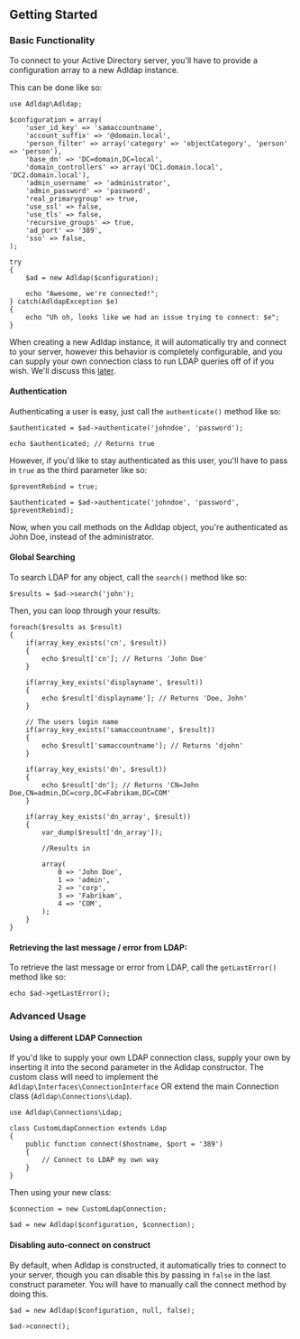 ## Getting Started

### Basic Functionality

To connect to your Active Directory server, you'll have to provide a configuration array to a new Adldap instance.

This can be done like so:

    use Adldap\Adldap;

    $configuration = array(
        'user_id_key' => 'samaccountname',
        'account_suffix' => '@domain.local',
        'person_filter' => array('category' => 'objectCategory', 'person' => 'person'),
        'base_dn' => 'DC=domain,DC=local',
        'domain_controllers' => array('DC1.domain.local', 'DC2.domain.local'),
        'admin_username' => 'administrator',
        'admin_password' => 'password',
        'real_primarygroup' => true,
        'use_ssl' => false,
        'use_tls' => false,
        'recursive_groups' => true,
        'ad_port' => '389',
        'sso' => false,
    );
    
    try
    {
        $ad = new Adldap($configuration);
        
        echo "Awesome, we're connected!";
    } catch(AdldapException $e)
    {
        echo "Uh oh, looks like we had an issue trying to connect: $e";
    }
   
When creating a new Adldap instance, it will automatically try and connect to your server, however this behavior
is completely configurable, and you can supply your own connection class to run LDAP queries off of if you wish.
We'll discuss this [later](#advanced-usage).

#### Authentication

Authenticating a user is easy, just call the `authenticate()` method like so:

    $authenticated = $ad->authenticate('johndoe', 'password');
    
    echo $authenticated; // Returns true
    
However, if you'd like to stay authenticated as this user, you'll have to pass in `true` as the third parameter like so:

    $preventRebind = true;
    
    $authenticated = $ad->authenticate('johndoe', 'password', $preventRebind);
    
Now, when you call methods on the Adldap object, you're authenticated as John Doe, instead of the administrator.

#### Global Searching

To search LDAP for any object, call the `search()` method like so:

    $results = $ad->search('john');

Then, you can loop through your results:    
    
    foreach($results as $result)
    {
        if(array_key_exists('cn', $result))
        {
            echo $result['cn']; // Returns 'John Doe'
        }
        
        if(array_key_exists('displayname', $result))
        {
            echo $result['displayname']; // Returns 'Doe, John'
        }
        
        // The users login name
        if(array_key_exists('samaccountname', $result))
        {
            echo $result['samaccountname']; // Returns 'djohn'
        }
    
        if(array_key_exists('dn', $result))
        {
            echo $result['dn']; // Returns 'CN=John Doe,CN=admin,DC=corp,DC=Fabrikam,DC=COM'
        }
        
        if(array_key_exists('dn_array', $result))
        {
            var_dump($result['dn_array']);
            
            //Results in
            
            array(
                0 => 'John Doe',
                1 => 'admin',
                2 => 'corp',
                3 => 'Fabrikam',
                4 => 'COM',
            );
        }
    }
   
#### Retrieving the last message / error from LDAP:

To retrieve the last message or error from LDAP, call the `getLastError()` method like so:

    echo $ad->getLastError();
    
### Advanced Usage

#### Using a different LDAP Connection

If you'd like to supply your own LDAP connection class, supply your own by inserting it into the second parameter in
the Adldap constructor. The custom class will need to implement the `Adldap\Interfaces\ConnectionInterface` OR extend
the main Connection class (`Adldap\Connections\Ldap`).

    use Adldap\Connections\Ldap;
    
    class CustomLdapConnection extends Ldap
    {
        public function connect($hostname, $port = '389')
        {
            // Connect to LDAP my own way
        }
    }

Then using your new class:

    $connection = new CustomLdapConnection;
    
    $ad = new Adldap($configuration, $connection);

#### Disabling auto-connect on construct

By default, when Adldap is constructed, it automatically tries to connect to your server, though you can disable this
by passing in `false` in the last construct parameter. You will have to manually call the connect method by doing this.

    $ad = new Adldap($configuration, null, false);
    
    $ad->connect();